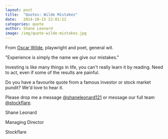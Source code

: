 ```yaml
---
layout: post
title:  "Quotes: Wilde Mistakes"
date:   2014-10-15 22:01:12
categories: quote
author: Shane Leonard
image: /img/quote-wilde-mistakes.jpg
---
```


From [Oscar Wilde](http://en.wikipedia.org/wiki/Oscar_Wilde), playwright and poet, general wit.

"Experience is simply the name we give our mistakes."

Investing is like many things in life, you can't really learn it by reading. Need to act, even if some of the results are painful.

Do you have a favourite quote from a famous investor or stock market pundit? We'd love to hear it.

Please drop me a message [@shaneleonard121](https://twitter.com/shaneleonard121) or message our full team [@stockflare](https://twitter.com/stockflare).

Shane Leonard

Managing Director

Stockflare